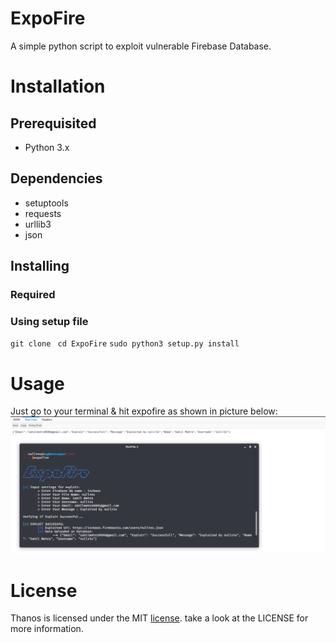 # ExpoFire #
A simple python script to exploit vulnerable Firebase Database.

# Installation #
## Prerequisited ##
* Python 3.x

## Dependencies ##
* setuptools
* requests
* urllib3
* json

## Installing ##
### Required ###
### Using setup file ###
`git clone `
`cd ExpoFire`
`sudo python3 setup.py install`

# Usage #
Just go to your terminal & hit expofire as shown in picture below:
![poc-image](https://github.com/Nullrex/ExpoFire/blob/master/firebase/Screenshot/poc.png)

# License #
Thanos is licensed under the MIT [license](https://github.com/Nullrex/ExpoFire/blob/master/LICENSE). take a look at the LICENSE for more information.
